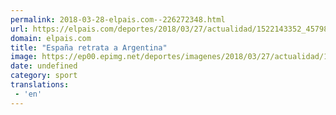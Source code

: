 ```yaml
---
permalink: 2018-03-28-elpais.com--226272348.html
url: https://elpais.com/deportes/2018/03/27/actualidad/1522143352_457981.html#?ref=rss&format=simple&link=link
domain: elpais.com
title: "España retrata a Argentina"
image: https://ep00.epimg.net/deportes/imagenes/2018/03/27/actualidad/1522143352_457981_1522187116_rrss_normal.jpg
date: undefined
category: sport
translations: 
 - 'en'
---
```



